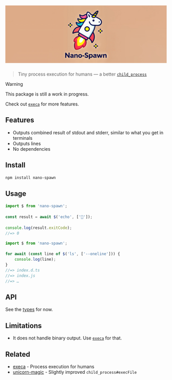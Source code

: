 <h1 align="center" title="nano-spawn">
	<img src="media/logo.jpg" alt="nano-spawn logo">
</h1>

> Tiny process execution for humans — a better [`child_process`](https://nodejs.org/api/child_process.html)

> [!WARNING]
> This package is still a work in progress.

Check out [`execa`](https://github.com/sindresorhus/execa) for more features.

## Features

- Outputs combined result of stdout and stderr, similar to what you get in terminals
- Outputs lines
- No dependencies

## Install

```sh
npm install nano-spawn
```

## Usage

```js
import $ from 'nano-spawn';

const result = await $('echo', ['🦄']);

console.log(result.exitCode);
//=> 0
```

```js
import $ from 'nano-spawn';

for await (const line of $('ls', ['--oneline'])) {
	console.log(line);
}
//=> index.d.ts
//=> index.js
//=> …
```

## API

See the [types](index.d.ts) for now.

## Limitations

- It does not handle binary output. Use [`execa`](https://github.com/sindresorhus/execa) for that.

## Related

- [execa](https://github.com/sindresorhus/execa) - Process execution for humans
- [unicorn-magic](https://github.com/sindresorhus/unicorn-magic/blob/6614e1e82a19f41d7cc8f04df7c90a4dfe781741/node.d.ts#L77-L125) - Slightly improved `child_process#execFile`
